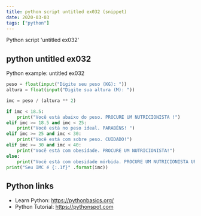 ```yaml
---
title: python script untitled ex032 (snippet)
date: 2020-03-03
tags: ["python"]
---
```

Python script 'untitled ex032'


## python untitled ex032

Python example: untitled ex032

```python
peso = float(input("Digite seu peso (KG): "))
altura = float(input("Digite sua altura (M): "))

imc = peso / (altura ** 2)

if imc < 18.5:
    print("Você está abaixo do peso. PROCURE UM NUTRICIONISTA !")
elif imc >= 18.5 and imc < 25:
    print("Você está no peso ideal. PARABÉNS! ")
elif imc >= 25 and imc < 30:
    print("Você está com sobre peso. CUIDADO!")
elif imc >= 30 and imc < 40:
    print("Você está com obesidade. PROCURE UM NUTRICIONISTA!")
else:
    print("Você está com obesidade mórbida. PROCURE UM NUTRICIONISTA URGENTE!")
print("Seu IMC é {:.1f}" .format(imc))

```

## Python links

- Learn Python: https://pythonbasics.org/
- Python Tutorial: https://pythonspot.com
